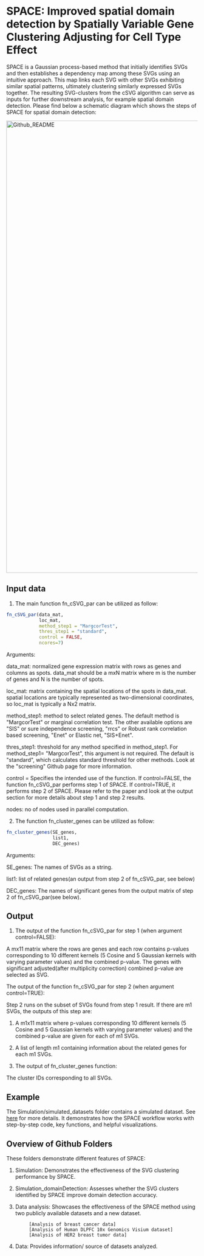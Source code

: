 # SPACE: Improved spatial domain detection by Spatially Variable Gene Clustering Adjusting for Cell Type Effect 

SPACE is a Gaussian process-based method that initially identifies SVGs and then establishes a dependency map among these SVGs using an intuitive approach. This map links each SVG with other SVGs exhibiting similar spatial patterns, ultimately clustering similarly expressed SVGs together. The resulting SVG-clusters from the cSVG algorithm can serve as inputs for further downstream analysis, for example spatial domain detection. 
Please find below a schematic diagram which shows the steps of SPACE for spatial domain detection:


<img width="1189" alt="Github_README" src="https://github.com/wangjr03/SPACE/assets/73495177/1dfe3d5d-996f-498d-9f45-ded17fd486c5">

## Input data

1. The main function fn_cSVG_par can be utilized as follow:

``` r
fn_cSVG_par(data_mat,
            loc_mat,
            method_step1 = "MargcorTest",
            thres_step1 = "standard",
            control = FALSE,
            ncores=7)
```

Arguments:

data_mat: normalized gene expression matrix with rows as genes and columns as spots. data_mat should be a mxN matrix where m is the number of genes and N is the number of spots.

loc_mat: matrix containing the spatial locations of the spots in data_mat. spatial locations are typically represented as two-dimensional coordinates, so loc_mat is typically a Nx2 matrix. 

method_step1: method to select related genes. The default method is "MargcorTest" or marginal correlation test. The other available options are "SIS" or sure independence screening, "rrcs" or Robust rank correlation based screening, "Enet" or Elastic net, "SIS+Enet".  

thres_step1: threshold for any method specified in method_step1. For method_step1= "MargcorTest", this argument is not required. The default is "standard", which calculates standard threshold for other methods. Look at the "screening" Github page for more information.

control = Specifies the intended use of the function. If control=FALSE, the function fn_cSVG_par performs step 1 of SPACE. If control=TRUE, it performs step 2 of SPACE. Please refer to the paper and look at the output section for more details about step 1 and step 2 results.

nodes: no of nodes used in parallel computation.

2. The function fn_cluster_genes can be utilized as follow:

``` r
fn_cluster_genes(SE_genes,
                 list1,
                 DEC_genes)
```

Arguments:

SE_genes: The names of SVGs as a string. 

list1: list of related genes(an output from step 2 of fn_cSVG_par, see below) 

DEC_genes: The names of significant genes from the output matrix of step 2 of fn_cSVG_par(see below).  


## Output

1. The output of the function fn_cSVG_par for step 1 (when argument control=FALSE):

A mx11 matrix where the rows are genes and each row contains p-values corresponding to 10 different kernels (5 Cosine and 5 Gaussian kernels with varying parameter values) and the combined p-value. The genes with significant adjusted(after multiplicity correction) combined p-value are selected as SVG. 

The output of the function fn_cSVG_par for step 2 (when argument control=TRUE):

Step 2 runs on the subset of SVGs found from step 1 result. If there are m1 SVGs, the outputs of this step are:
1. A m1x11 matrix where p-values corresponding 10 different kernels (5 Cosine and 5 Gaussian kernels with varying parameter values) and the combined p-value are given for each of m1 SVGs.
2. A list of length m1 containing information about the related genes for each m1 SVGs.

2. The output of fn_cluster_genes function:

The cluster IDs corresponding to all SVGs.

## Example 

The Simulation/simulated_datasets folder contains a simulated dataset. See [here] for more details. It demonstrates how the SPACE workflow works with step-by-step code, key functions, and helpful visualizations.

[here]: https://github.com/wangjr03/SPACE/blob/main/Simulation/Simulation.md

## Overview of Github Folders 

These folders demonstrate different features of SPACE:

1. Simulation: Demonstrates the effectiveness of the SVG clustering performance by SPACE.
2. Simulation_domainDetection: Assesses whether the SVG clusters identified by SPACE improve domain detection accuracy.
3. Data analysis: Showcases the effectiveness of the SPACE method using two publicly available datasets and a new dataset.

            [Analysis of breast cancer data] 
            [Analysis of Human DLPFC 10x Genomics Visium dataset] 
            [Analysis of HER2 breast tumor data]

   [Analysis of breast cancer data]: https://github.com/wangjr03/SPACE/tree/main/data%20analysis%20code/Breast%20Cancer%20data%20analysis
   [Analysis of Human DLPFC 10x Genomics Visium dataset]: https://github.com/wangjr03/SPACE/tree/main/data%20analysis%20code/DLPFC%20data%20analysis
   [Analysis of HER2 breast tumor data]: https://github.com/wangjr03/SPACE/tree/main/data%20analysis%20code/HER2%20data%20analysis
   
   
4. Data: Provides information/ source of datasets analyzed.
